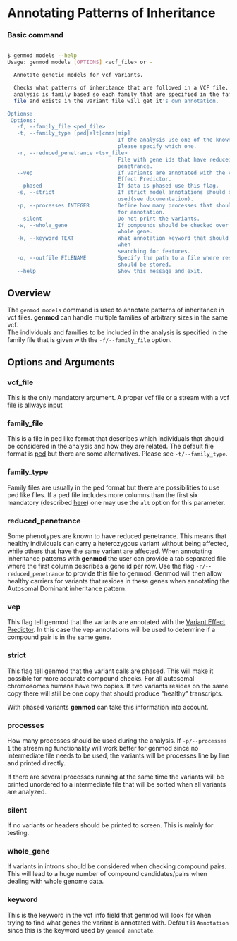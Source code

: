 # Annotating Patterns of Inheritance #


### Basic command ###

```bash

$ genmod models --help
Usage: genmod models [OPTIONS] <vcf_file> or -

  Annotate genetic models for vcf variants.

  Checks what patterns of inheritance that are followed in a VCF file. The
  analysis is family based so each family that are specified in the family
  file and exists in the variant file will get it's own annotation.

Options:
 Options:
   -f, --family_file <ped_file>
   -t, --family_type [ped|alt|cmms|mip]
                                   If the analysis use one of the known setups,
                                   please specify which one.
   -r, --reduced_penetrance <tsv_file>
                                   File with gene ids that have reduced
                                   penetrance.
   --vep                           If variants are annotated with the Variant
                                   Effect Predictor.
   --phased                        If data is phased use this flag.
   -s, --strict                    If strict model annotations should be
                                   used(see documentation).
   -p, --processes INTEGER         Define how many processes that should be use
                                   for annotation.
   --silent                        Do not print the variants.
   -w, --whole_gene                If compounds should be checked over the
                                   whole gene.
   -k, --keyword TEXT              What annotation keyword that should be used
                                   when
                                   searching for features.
   -o, --outfile FILENAME          Specify the path to a file where results
                                   should be stored.
   --help                          Show this message and exit.

```

## Overview ##

The ``genmod models`` command is used to annotate patterns of inheritance in vcf files. 
**genmod** can handle multiple families of arbitrary sizes in the same vcf.  
The individuals and families to be included in the analysis is specified in 
the family file that is given with the ``-f/--family_file`` option.

## Options and Arguments ##

### vcf_file ###

This is the only mandatory argument. A proper vcf file or a stream with a vcf file is allways input

### family_file ###

This is a file in ped like format that describes which individuals that should be considered in the analysis and how they are related.
The default file format is [ped](http://pngu.mgh.harvard.edu/~purcell/plink/data.shtml#ped) but there are some alternatives.
Please see ```-t/--family_type```.

### family_type ###

Family files are usually in the ped format but there are possibilities to use ped like files.
If a ped file includes more columns than the first six mandatory (described [here](http://pngu.mgh.harvard.edu/~purcell/plink/data.shtml#ped)) one may use the ```alt``` option for this parameter.

### reduced_penetrance ###

Some phenotypes are known to have reduced penetrance. This means that healthy 
individuals can carry a heterozygous variant without being affected, while others
that have the same variant are affected.
When annotating inheritance patterns with **genmod** the user can provide a tab separated 
file where the first column describes a gene id per row.
Use the flag ```-r/--reduced_penetrance``` to provide this file to genmod.
Genmod will then allow healthy carriers for variants that resides in these genes when
 annotating the Autosomal Dominant inheritance pattern.

### vep ###

This flag tell genmod that the variants are annotated with the [Variant Effect Predictor](http://www.ensembl.org/info/docs/tools/vep/index.html).
In this case the vep annotations will be used to determine if a compound pair is in the same gene.

### strict ###

This flag tell genmod that the variant calls are phased. This will make it possible for more accurate compound checks.
For all autosomal chromosomes humans have two copies. If two variants resides on the same copy there will still be one copy that should produce "healthy" transcripts. 

With phased variants **genmod** can take this information into account.

### processes ###

How many processes should be used during the analysis. If ```-p/--processes 1``` the streaming functionality will work better for genmod since no intermediate file needs to be used, the variants will be processes line by line and printed directly.

If there are several processes running at the same time the variants will be printed unordered to a intermediate file that will be sorted when all variants are analyzed.

### silent ###
 
If no variants or headers should be printed to screen. This is mainly for testing.

### whole_gene ###
 
If variants in introns should be considered when checking compound pairs. This will lead to a huge number of compound candidates/pairs when dealing with whole genome data.

### keyword ###

This is the keyword in the vcf info field that genmod will look for when trying to find what genes the variant is annotated with.
Default is ```Annotation``` since this is the keyword used by ```genmod annotate```.



